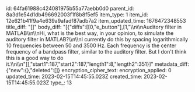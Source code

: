 id: 64fa61988c424081975b55a77aebb0d0
parent_id: 8a3d1e54d1db496692003f1f8b8f5ef5
item_type: 1
item_id: 12e621b41f9a4e639a9afadf87adb7a2
item_updated_time: 1676472348553
title_diff: "[]"
body_diff: "[{\"diffs\":[[0,\"e_button\"],[1,\"\\\n\\\nAuditory filter in MATLAB\\\n\\\nHi, what is the best way, in your opinion, to simulate the auditory filter in MATLAB?\\\n\\\nI currently do this by spacing logarithmically 10 frequencies between 50 and 3500 Hz. Each frequency is the center frequency of a bandpass filter, similar to the auditory filter. But I don't think this is a good way to do it.\\\n\\\n\"]],\"start1\":187,\"start2\":187,\"length1\":8,\"length2\":351}]"
metadata_diff: {"new":{},"deleted":[]}
encryption_cipher_text: 
encryption_applied: 0
updated_time: 2023-02-15T14:45:55.023Z
created_time: 2023-02-15T14:45:55.023Z
type_: 13